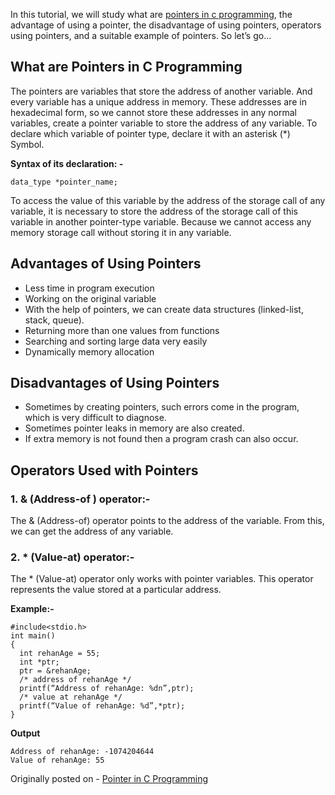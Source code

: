 In this tutorial, we will study what are [pointers in c programming](https://usemynotes.com/what-are-pointers-in-c-programming/), the advantage of using a pointer, the disadvantage of using pointers, operators using pointers, and a suitable example of pointers. So let’s go...

## What are Pointers in C Programming

The pointers are variables that store the address of another variable. And every variable has a unique address in memory. These addresses are in hexadecimal form, so we cannot store these addresses in any normal variables, create a pointer variable to store the address of any variable. To declare which variable of pointer type, declare it with an asterisk (*) Symbol. 

**Syntax of its declaration: -**
```
data_type *pointer_name;
```
To access the value of this variable by the address of the storage call of any variable, it is necessary to store the address of the storage call of this variable in another pointer-type variable. Because we cannot access any memory storage call without storing it in any variable.

## Advantages of Using Pointers
- Less time in program execution
- Working on the original variable
- With the help of pointers, we can create data structures (linked-list, stack, queue).
- Returning more than one values from functions
- Searching and sorting large data very easily
- Dynamically memory allocation

## Disadvantages of Using Pointers
- Sometimes by creating pointers, such errors come in the program, which is very difficult to diagnose.
- Sometimes pointer leaks in memory are also created.
- If extra memory is not found then a program crash can also occur.

## Operators Used with Pointers
### 1. & (Address-of ) operator:-
The & (Address-of) operator points to the address of the variable. From this, we can get the address of any variable.

### 2. * (Value-at) operator:-
The * (Value-at) operator only works with pointer variables. This operator represents the value stored at a particular address.

**Example:-**
```
#include<stdio.h>
int main()
{
  int rehanAge = 55;
  int *ptr;
  ptr = &rehanAge;
  /* address of rehanAge */
  printf(“Address of rehanAge: %dn”,ptr);
  /* value at rehanAge */
  printf(“Value of rehanAge: %d”,*ptr);
}
```

**Output**
```
Address of rehanAge: -1074204644
Value of rehanAge: 55
```
Originally posted on - [Pointer in C Programming](https://alimammiya.hashnode.dev/pointers-in-c-programming)
